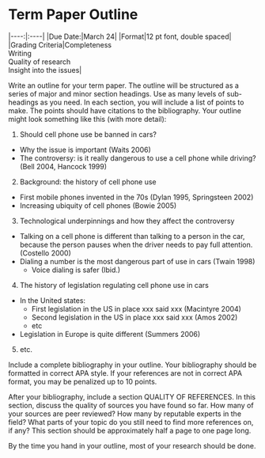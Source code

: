 # Term Paper Outline

|----:|:----|
|Due Date:|March 24|
|Format|12 pt font, double spaced|
|Grading Criteria|Completeness<br>Writing<br>Quality of research<br>Insight into the issues|

Write an outline for your term paper. The outline will be structured as a series of major and minor section headings. Use as many levels of sub-headings as you need. In each section, you will include a list of points to make. The points should have citations to the bibliography. Your outline might look something like this (with more detail):


1. Should cell phone use be banned in cars?
- Why the issue is important (Waits 2006)
- The controversy: is it really dangerous to use a cell phone while driving? (Bell 2004, Hancock 1999)

2. Background: the history of cell phone use
- First mobile phones invented in the 70s (Dylan 1995, Springsteen 2002)
- Increasing ubiquity of cell phones (Bowie 2005)

3. Technological underpinnings and how they affect the controversy
- Talking on a cell phone is different than talking to a person in the car, because the person pauses when the driver needs to pay full attention. (Costello 2000)
- Dialing a number is the most dangerous part of use in cars (Twain 1998)
  - Voice dialing is safer (Ibid.)

4. The history of legislation regulating cell phone use in cars
- In the United states:
  - First legislation in the US in place xxx said xxx (Macintyre 2004)
  - Second legislation in the US in place xxx said xxx (Amos 2002)
  - etc
- Legislation in Europe is quite different (Summers 2006)

5. etc.

Include a complete bibliography in your outline. Your bibliography should be formatted in correct APA style. If your references are not in correct APA format, you may be penalized up to 10 points.

After your bibliography, include a section QUALITY OF REFERENCES. In this section, discuss the quality of sources you have found so far. How many of your sources are peer reviewed? How many by reputable experts in the field? What parts of your topic do you still need to find more references on, if any? This section should be approximately half a page to one page long.

By the time you hand in your outline, most of your research should be done.